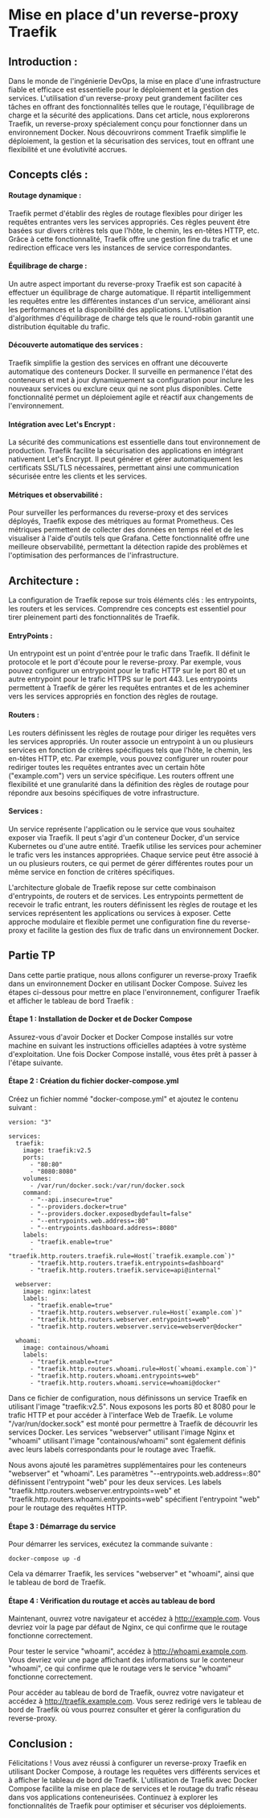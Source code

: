 # Mise en place d'un reverse-proxy Traefik

## Introduction :

Dans le monde de l'ingénierie DevOps, la mise en place d'une infrastructure fiable et efficace est essentielle pour le déploiement et la gestion des services. L'utilisation d'un reverse-proxy peut grandement faciliter ces tâches en offrant des fonctionnalités telles que le routage, l'équilibrage de charge et la sécurité des applications. Dans cet article, nous explorerons Traefik, un reverse-proxy spécialement conçu pour fonctionner dans un environnement Docker. Nous découvrirons comment Traefik simplifie le déploiement, la gestion et la sécurisation des services, tout en offrant une flexibilité et une évolutivité accrues.


## Concepts clés :

#### Routage dynamique :
Traefik permet d'établir des règles de routage flexibles pour diriger les requêtes entrantes vers les services appropriés. Ces règles peuvent être basées sur divers critères tels que l'hôte, le chemin, les en-têtes HTTP, etc. Grâce à cette fonctionnalité, Traefik offre une gestion fine du trafic et une redirection efficace vers les instances de service correspondantes.

#### Équilibrage de charge :
Un autre aspect important du reverse-proxy Traefik est son capacité à effectuer un équilibrage de charge automatique. Il répartit intelligemment les requêtes entre les différentes instances d'un service, améliorant ainsi les performances et la disponibilité des applications. L'utilisation d'algorithmes d'équilibrage de charge tels que le round-robin garantit une distribution équitable du trafic.

#### Découverte automatique des services :
Traefik simplifie la gestion des services en offrant une découverte automatique des conteneurs Docker. Il surveille en permanence l'état des conteneurs et met à jour dynamiquement sa configuration pour inclure les nouveaux services ou exclure ceux qui ne sont plus disponibles. Cette fonctionnalité permet un déploiement agile et réactif aux changements de l'environnement.

#### Intégration avec Let's Encrypt :
La sécurité des communications est essentielle dans tout environnement de production. Traefik facilite la sécurisation des applications en intégrant nativement Let's Encrypt. Il peut générer et gérer automatiquement les certificats SSL/TLS nécessaires, permettant ainsi une communication sécurisée entre les clients et les services.

#### Métriques et observabilité :
Pour surveiller les performances du reverse-proxy et des services déployés, Traefik expose des métriques au format Prometheus. Ces métriques permettent de collecter des données en temps réel et de les visualiser à l'aide d'outils tels que Grafana. Cette fonctionnalité offre une meilleure observabilité, permettant la détection rapide des problèmes et l'optimisation des performances de l'infrastructure.


## Architecture :

La configuration de Traefik repose sur trois éléments clés : les entrypoints, les routers et les services. Comprendre ces concepts est essentiel pour tirer pleinement parti des fonctionnalités de Traefik.

#### EntryPoints :
Un entrypoint est un point d'entrée pour le trafic dans Traefik. Il définit le protocole et le port d'écoute pour le reverse-proxy. Par exemple, vous pouvez configurer un entrypoint pour le trafic HTTP sur le port 80 et un autre entrypoint pour le trafic HTTPS sur le port 443. Les entrypoints permettent à Traefik de gérer les requêtes entrantes et de les acheminer vers les services appropriés en fonction des règles de routage.

#### Routers :
Les routers définissent les règles de routage pour diriger les requêtes vers les services appropriés. Un router associe un entrypoint à un ou plusieurs services en fonction de critères spécifiques tels que l'hôte, le chemin, les en-têtes HTTP, etc. Par exemple, vous pouvez configurer un router pour rediriger toutes les requêtes entrantes avec un certain hôte ("example.com") vers un service spécifique. Les routers offrent une flexibilité et une granularité dans la définition des règles de routage pour répondre aux besoins spécifiques de votre infrastructure.

#### Services :
Un service représente l'application ou le service que vous souhaitez exposer via Traefik. Il peut s'agir d'un conteneur Docker, d'un service Kubernetes ou d'une autre entité. Traefik utilise les services pour acheminer le trafic vers les instances appropriées. Chaque service peut être associé à un ou plusieurs routers, ce qui permet de gérer différentes routes pour un même service en fonction de critères spécifiques.

L'architecture globale de Traefik repose sur cette combinaison d'entrypoints, de routers et de services. Les entrypoints permettent de recevoir le trafic entrant, les routers définissent les règles de routage et les services représentent les applications ou services à exposer. Cette approche modulaire et flexible permet une configuration fine du reverse-proxy et facilite la gestion des flux de trafic dans un environnement Docker.


## Partie TP

Dans cette partie pratique, nous allons configurer un reverse-proxy Traefik dans un environnement Docker en utilisant Docker Compose. Suivez les étapes ci-dessous pour mettre en place l'environnement, configurer Traefik et afficher le tableau de bord Traefik :

#### Étape 1 : Installation de Docker et de Docker Compose
Assurez-vous d'avoir Docker et Docker Compose installés sur votre machine en suivant les instructions officielles adaptées à votre système d'exploitation. Une fois Docker Compose installé, vous êtes prêt à passer à l'étape suivante.

#### Étape 2 : Création du fichier docker-compose.yml
Créez un fichier nommé "docker-compose.yml" et ajoutez le contenu suivant :

```
version: "3"

services:
  traefik:
    image: traefik:v2.5
    ports:
      - "80:80"
      - "8080:8080"
    volumes:
      - /var/run/docker.sock:/var/run/docker.sock
    command:
      - "--api.insecure=true"
      - "--providers.docker=true"
      - "--providers.docker.exposedbydefault=false"
      - "--entrypoints.web.address=:80"
      - "--entrypoints.dashboard.address=:8080"
    labels:
      - "traefik.enable=true"
      - "traefik.http.routers.traefik.rule=Host(`traefik.example.com`)"
      - "traefik.http.routers.traefik.entrypoints=dashboard"
      - "traefik.http.routers.traefik.service=api@internal"

  webserver:
    image: nginx:latest
    labels:
      - "traefik.enable=true"
      - "traefik.http.routers.webserver.rule=Host(`example.com`)"
      - "traefik.http.routers.webserver.entrypoints=web"
      - "traefik.http.routers.webserver.service=webserver@docker"

  whoami:
    image: containous/whoami
    labels:
      - "traefik.enable=true"
      - "traefik.http.routers.whoami.rule=Host(`whoami.example.com`)"
      - "traefik.http.routers.whoami.entrypoints=web"
      - "traefik.http.routers.whoami.service=whoami@docker"
```

Dans ce fichier de configuration, nous définissons un service Traefik en utilisant l'image "traefik:v2.5". Nous exposons les ports 80 et 8080 pour le trafic HTTP et pour accéder à l'interface Web de Traefik. Le volume "/var/run/docker.sock" est monté pour permettre à Traefik de découvrir les services Docker. Les services "webserver" utilisant l'image Nginx et "whoami" utilisant l'image "containous/whoami" sont également définis avec leurs labels correspondants pour le routage avec Traefik.

Nous avons ajouté les paramètres supplémentaires pour les conteneurs "webserver" et "whoami". Les paramètres "--entrypoints.web.address=:80" définissent l'entrypoint "web" pour les deux services. Les labels "traefik.http.routers.webserver.entrypoints=web" et "traefik.http.routers.whoami.entrypoints=web" spécifient l'entrypoint "web" pour le routage des requêtes HTTP.

#### Étape 3 : Démarrage du service
Pour démarrer les services, exécutez la commande suivante :

```
docker-compose up -d
```

Cela va démarrer Traefik, les services "webserver" et "whoami", ainsi que le tableau de bord de Traefik.

#### Étape 4 : Vérification du routage et accès au tableau de bord
Maintenant, ouvrez votre navigateur et accédez à http://example.com. Vous devriez voir la page par défaut de Nginx, ce qui confirme que le routage fonctionne correctement.

Pour tester le service "whoami", accédez à http://whoami.example.com. Vous devriez voir une page affichant des informations sur le conteneur "whoami", ce qui confirme que le routage vers le service "whoami" fonctionne correctement.

Pour accéder au tableau de bord de Traefik, ouvrez votre navigateur et accédez à http://traefik.example.com. Vous serez redirigé vers le tableau de bord de Traefik où vous pourrez consulter et gérer la configuration du reverse-proxy.

## Conclusion :
Félicitations ! Vous avez réussi à configurer un reverse-proxy Traefik en utilisant Docker Compose, à routage les requêtes vers différents services et à afficher le tableau de bord de Traefik. L'utilisation de Traefik avec Docker Compose facilite la mise en place de services et le routage du trafic réseau dans vos applications conteneurisées. Continuez à explorer les fonctionnalités de Traefik pour optimiser et sécuriser vos déploiements.
